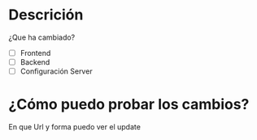 # Descrición
 ¿Que ha cambiado?
 - [ ] Frontend
 - [ ] Backend
 - [ ] Configuración Server
 
 # ¿Cómo puedo probar los cambios?
 En que Url y forma puedo ver el update
